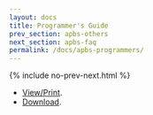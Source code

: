 ```yaml
---
layout: docs
title: Programmer's Guide
prev_section: apbs-others
next_section: apbs-faq
permalink: /docs/apbs-programmers/
---
```



{% include no-prev-next.html %}



- [View/Print](../apbs-programmers-guide.pdf).
- [Download](../apbs-programmers-guide.zip).